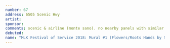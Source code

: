 ```yaml
---
number: 67
address: 6505 Scenic Hwy
artist:
sponsor:
comments: scenic & airline (monte sano). no nearby panels with similar characteristics
debuted:
name: "MLK Festival of Service 2018: Mural #1 (Flowers/Roots Hands by Sydney McGraw and Runnels Class)"
---
```

